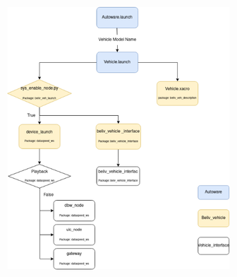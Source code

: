 ![Launch Structure](https://github.com/BELIV-ASU/BELIV_vehicle_interface/blob/cbf67dc88e5b587bdf7e55f936c37cc4c6b2ff03/vehicle/BELIV_vehicle_interface.drawio(1).png)
